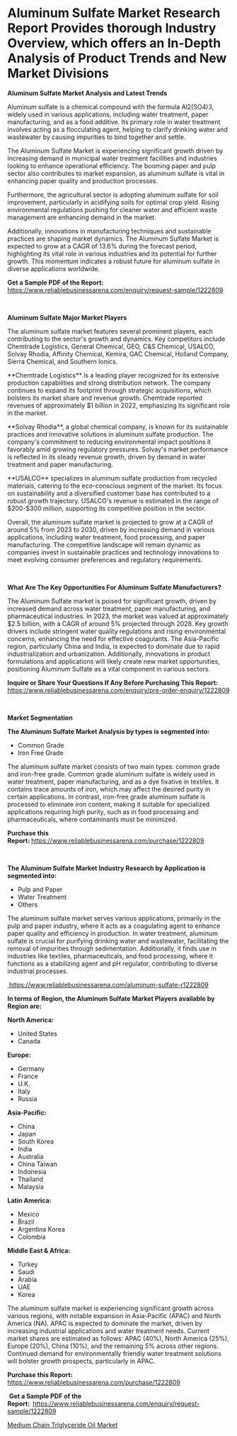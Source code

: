 <p><h1>Aluminum Sulfate Market Research Report Provides thorough Industry Overview, which offers an In-Depth Analysis of Product Trends and New Market Divisions</h1></p><p><strong>Aluminum Sulfate Market Analysis and Latest Trends</strong></p>
<p><p>Aluminum sulfate is a chemical compound with the formula Al2(SO4)3, widely used in various applications, including water treatment, paper manufacturing, and as a food additive. Its primary role in water treatment involves acting as a flocculating agent, helping to clarify drinking water and wastewater by causing impurities to bind together and settle.</p><p>The Aluminum Sulfate Market is experiencing significant growth driven by increasing demand in municipal water treatment facilities and industries looking to enhance operational efficiency. The booming paper and pulp sector also contributes to market expansion, as aluminum sulfate is vital in enhancing paper quality and production processes. </p><p>Furthermore, the agricultural sector is adopting aluminum sulfate for soil improvement, particularly in acidifying soils for optimal crop yield. Rising environmental regulations pushing for cleaner water and efficient waste management are enhancing demand in the market. </p><p>Additionally, innovations in manufacturing techniques and sustainable practices are shaping market dynamics. The Aluminum Sulfate Market is expected to grow at a CAGR of 13.6% during the forecast period, highlighting its vital role in various industries and its potential for further growth. This momentum indicates a robust future for aluminum sulfate in diverse applications worldwide.</p></p>
<p><strong>Get a Sample PDF of the Report:&nbsp;</strong> <a href="https://www.reliablebusinessarena.com/enquiry/request-sample/1222809?utm_campaign=2112&utm_medium=2&utm_source=Github&utm_content=ia&utm_term=31012025&utm_id=aluminum-sulfate">https://www.reliablebusinessarena.com/enquiry/request-sample/1222809</a></p>
<p>&nbsp;</p>
<p><strong>Aluminum Sulfate Major Market Players</strong></p>
<p><p>The aluminum sulfate market features several prominent players, each contributing to the sector's growth and dynamics. Key competitors include Chemtrade Logistics, General Chemical, GEO, C&S Chemical, USALCO, Solvay Rhodia, Affinity Chemical, Kemira, GAC Chemical, Holland Company, Sierra Chemical, and Southern Ionics.</p><p>**Chemtrade Logistics** is a leading player recognized for its extensive production capabilities and strong distribution network. The company continues to expand its footprint through strategic acquisitions, which bolsters its market share and revenue growth. Chemtrade reported revenues of approximately $1 billion in 2022, emphasizing its significant role in the market.</p><p>**Solvay Rhodia**, a global chemical company, is known for its sustainable practices and innovative solutions in aluminum sulfate production. The company's commitment to reducing environmental impact positions it favorably amid growing regulatory pressures. Solvay's market performance is reflected in its steady revenue growth, driven by demand in water treatment and paper manufacturing.</p><p>**USALCO** specializes in aluminum sulfate production from recycled materials, catering to the eco-conscious segment of the market. Its focus on sustainability and a diversified customer base has contributed to a robust growth trajectory. USALCO's revenue is estimated in the range of $200-$300 million, supporting its competitive position in the sector.</p><p>Overall, the aluminum sulfate market is projected to grow at a CAGR of around 5% from 2023 to 2030, driven by increasing demand in various applications, including water treatment, food processing, and paper manufacturing. The competitive landscape will remain dynamic as companies invest in sustainable practices and technology innovations to meet evolving consumer preferences and regulatory requirements.</p></p>
<p>&nbsp;</p>
<p><strong>What Are The Key Opportunities For Aluminum Sulfate Manufacturers?</strong></p>
<p><p>The Aluminum Sulfate market is poised for significant growth, driven by increased demand across water treatment, paper manufacturing, and pharmaceutical industries. In 2023, the market was valued at approximately $2.5 billion, with a CAGR of around 5% projected through 2028. Key growth drivers include stringent water quality regulations and rising environmental concerns, enhancing the need for effective coagulants. The Asia-Pacific region, particularly China and India, is expected to dominate due to rapid industrialization and urbanization. Additionally, innovations in product formulations and applications will likely create new market opportunities, positioning Aluminum Sulfate as a vital component in various sectors.</p></p>
<p><strong>Inquire or Share Your Questions If Any Before Purchasing This Report:</strong> <a href="https://www.reliablebusinessarena.com/enquiry/pre-order-enquiry/1222809?utm_campaign=2112&utm_medium=2&utm_source=Github&utm_content=ia&utm_term=31012025&utm_id=aluminum-sulfate">https://www.reliablebusinessarena.com/enquiry/pre-order-enquiry/1222809</a></p>
<p>&nbsp;</p>
<p><strong>Market Segmentation</strong></p>
<p><strong>The Aluminum Sulfate Market Analysis by types is segmented into:</strong></p>
<p><ul><li>Common Grade</li><li>Iron Free Grade</li></ul></p>
<p><p>The aluminum sulfate market consists of two main types: common grade and iron-free grade. Common grade aluminum sulfate is widely used in water treatment, paper manufacturing, and as a dye fixative in textiles. It contains trace amounts of iron, which may affect the desired purity in certain applications. In contrast, iron-free grade aluminum sulfate is processed to eliminate iron content, making it suitable for specialized applications requiring high purity, such as in food processing and pharmaceuticals, where contaminants must be minimized.</p></p>
<p><strong>Purchase this Report:&nbsp;</strong><a href="https://www.reliablebusinessarena.com/purchase/1222809?utm_campaign=2112&utm_medium=2&utm_source=Github&utm_content=ia&utm_term=31012025&utm_id=aluminum-sulfate">https://www.reliablebusinessarena.com/purchase/1222809</a></p>
<p>&nbsp;</p>
<p><strong>The Aluminum Sulfate Market Industry Research by Application is segmented into:</strong></p>
<p><ul><li>Pulp and Paper</li><li>Water Treatment</li><li>Others</li></ul></p>
<p><p>The aluminum sulfate market serves various applications, primarily in the pulp and paper industry, where it acts as a coagulating agent to enhance paper quality and efficiency in production. In water treatment, aluminum sulfate is crucial for purifying drinking water and wastewater, facilitating the removal of impurities through sedimentation. Additionally, it finds use in industries like textiles, pharmaceuticals, and food processing, where it functions as a stabilizing agent and pH regulator, contributing to diverse industrial processes.</p></p>
<p><a href="https://www.reliablebusinessarena.com/aluminum-sulfate-r1222809?utm_campaign=2112&utm_medium=2&utm_source=Github&utm_content=ia&utm_term=31012025&utm_id=aluminum-sulfate">&nbsp;https://www.reliablebusinessarena.com/aluminum-sulfate-r1222809</a></p>
<p><strong>In terms of Region, the Aluminum Sulfate Market Players available by Region are:</strong></p>
<p>
    <p> <strong> North America: </strong>
        <ul>
            <li>United States</li>
            <li>Canada</li>
        </ul>
        </p> 
    <p> <strong> Europe: </strong>
        <ul>
            <li>Germany</li>
            <li>France</li>
            <li>U.K.</li>
            <li>Italy</li>
            <li>Russia</li>
        </ul>
        </p> 
    <p> <strong> Asia-Pacific: </strong>
        <ul>
            <li>China</li>
            <li>Japan</li>
            <li>South Korea</li>
            <li>India</li>
            <li>Australia</li>
            <li>China Taiwan</li>
            <li>Indonesia</li>
            <li>Thailand</li>
            <li>Malaysia</li>
        </ul>
        </p> 
    <p> <strong> Latin America: </strong>
        <ul>
            <li>Mexico</li>
            <li>Brazil</li>
            <li>Argentina Korea</li>
            <li>Colombia</li>
        </ul>
        </p> 
    <p> <strong> Middle East & Africa: </strong>
        <ul>
            <li>Turkey</li>
            <li>Saudi</li>
            <li>Arabia</li>
            <li>UAE</li>
            <li>Korea</li>
        </ul>
    </p>
    </p>
<p><p>The aluminum sulfate market is experiencing significant growth across various regions, with notable expansion in Asia-Pacific (APAC) and North America (NA). APAC is expected to dominate the market, driven by increasing industrial applications and water treatment needs. Current market shares are estimated as follows: APAC (40%), North America (25%), Europe (20%), China (10%), and the remaining 5% across other regions. Continued demand for environmentally friendly water treatment solutions will bolster growth prospects, particularly in APAC.</p></p>
<p><strong>Purchase this Report: </strong><a href="https://www.reliablebusinessarena.com/purchase/1222809?utm_campaign=2112&utm_medium=2&utm_source=Github&utm_content=ia&utm_term=31012025&utm_id=aluminum-sulfate">https://www.reliablebusinessarena.com/purchase/1222809</a></p>
<p>&nbsp;<strong>Get a Sample PDF of the Report:&nbsp;&nbsp;</strong><a href="https://www.reliablebusinessarena.com/enquiry/request-sample/1222809?utm_campaign=2112&utm_medium=2&utm_source=Github&utm_content=ia&utm_term=31012025&utm_id=aluminum-sulfate">https://www.reliablebusinessarena.com/enquiry/request-sample/1222809</a></p>
<p><strong></strong></p>
<p><p><a href="https://github.com/AshikRahman991/Market-Research-Report-List-1/blob/main/medium-chain-triglyceride-oil-market.md?utm_campaign=2112&utm_medium=2&utm_source=Github&utm_content=ia&utm_term=31012025&utm_id=aluminum-sulfate">Medium Chain Triglyceride Oil Market</a></p></p>
